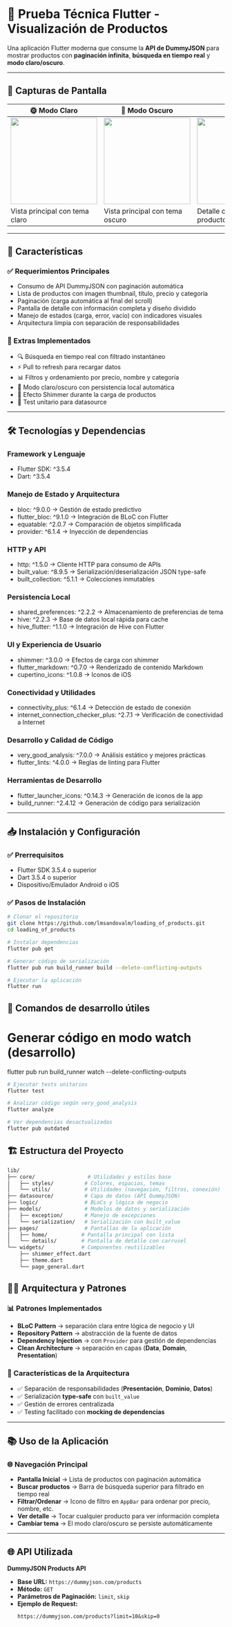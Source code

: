 # 📱 Prueba Técnica Flutter - Visualización de Productos

Una aplicación Flutter moderna que consume la **API de DummyJSON** para mostrar productos con **paginación infinita**, **búsqueda en tiempo real** y **modo claro/oscuro**.

---

## 📸 Capturas de Pantalla

| 🌞 Modo Claro | 🌙 Modo Oscuro | 📱 Detalle |
|---------------|----------------|------------|
| <img src="assets/images/screenshots/modo_claro.png" width="200"> | <img src="assets/images/screenshots/modo_oscuro.png" width="200"> | <img src="assets/images/screenshots/detalle.png" width="200"> |
| Vista principal con tema claro | Vista principal con tema oscuro | Detalle completo del producto |

---

## 🚀 Características

### ✅ Requerimientos Principales
- Consumo de API DummyJSON con paginación automática  
- Lista de productos con imagen thumbnail, título, precio y categoría  
- Paginación (carga automática al final del scroll)  
- Pantalla de detalle con información completa y diseño dividido  
- Manejo de estados (carga, error, vacío) con indicadores visuales  
- Arquitectura limpia con separación de responsabilidades  

### 🌟 Extras Implementados
- 🔍 Búsqueda en tiempo real con filtrado instantáneo  
- ⚡ Pull to refresh para recargar datos  
- 📊 Filtros y ordenamiento por precio, nombre y categoría  
- 🌙 Modo claro/oscuro con persistencia local automática  
- 💫 Efecto Shimmer durante la carga de productos  
- 🧪 Test unitario para datasource  

---

## 🛠️ Tecnologías y Dependencias

### Framework y Lenguaje
- Flutter SDK: ^3.5.4  
- Dart: ^3.5.4  

### Manejo de Estado y Arquitectura
- bloc: ^9.0.0 → Gestión de estado predictivo  
- flutter_bloc: ^9.1.0 → Integración de BLoC con Flutter  
- equatable: ^2.0.7 → Comparación de objetos simplificada  
- provider: ^6.1.4 → Inyección de dependencias  

### HTTP y API
- http: ^1.5.0 → Cliente HTTP para consumo de APIs  
- built_value: ^8.9.5 → Serialización/deserialización JSON type-safe  
- built_collection: ^5.1.1 → Colecciones inmutables  

### Persistencia Local
- shared_preferences: ^2.2.2 → Almacenamiento de preferencias de tema  
- hive: ^2.2.3 → Base de datos local rápida para cache  
- hive_flutter: ^1.1.0 → Integración de Hive con Flutter  

### UI y Experiencia de Usuario
- shimmer: ^3.0.0 → Efectos de carga con shimmer  
- flutter_markdown: ^0.7.0 → Renderizado de contenido Markdown  
- cupertino_icons: ^1.0.8 → Iconos de iOS  

### Conectividad y Utilidades
- connectivity_plus: ^6.1.4 → Detección de estado de conexión  
- internet_connection_checker_plus: ^2.7.1 → Verificación de conectividad a Internet  

### Desarrollo y Calidad de Código
- very_good_analysis: ^7.0.0 → Análisis estático y mejores prácticas  
- flutter_lints: ^4.0.0 → Reglas de linting para Flutter  

### Herramientas de Desarrollo
- flutter_launcher_icons: ^0.14.3 → Generación de iconos de la app  
- build_runner: ^2.4.12 → Generación de código para serialización  

---

## 📥 Instalación y Configuración

### ✅ Prerrequisitos
- Flutter SDK 3.5.4 o superior  
- Dart 3.5.4 o superior  
- Dispositivo/Emulador Android o iOS  

### ✅ Pasos de Instalación
```bash
# Clonar el repositorio
git clone https://github.com/lmsandovalm/loading_of_products.git
cd loading_of_products

# Instalar dependencias
flutter pub get

# Generar código de serialización
flutter pub run build_runner build --delete-conflicting-outputs

# Ejecutar la aplicación
flutter run 
```

## 🌟 Comandos de desarrollo útiles

# Generar código en modo watch (desarrollo)
flutter pub run build_runner watch --delete-conflicting-outputs
```bash
# Ejecutar tests unitarios
flutter test

# Analizar código según very_good_analysis
flutter analyze

# Ver dependencias desactualizadas
flutter pub outdated
```

## 🏗️ Estructura del Proyecto
```bash
lib/
├── core/                 # Utilidades y estilos base
│   ├── styles/          # Colores, espacios, temas
│   └── utils/           # Utilidades (navegación, filtros, conexión)
├── datasource/          # Capa de datos (API DummyJSON)
├── logic/               # BLoCs y lógica de negocio
├── models/              # Modelos de datos y serialización
│   ├── exception/       # Manejo de excepciones
│   └── serialization/   # Serialización con built_value
├── pages/               # Pantallas de la aplicación
│   ├── home/           # Pantalla principal con lista
│   └── details/        # Pantalla de detalle con carrusel
└── widgets/            # Componentes reutilizables
    ├── shimmer_effect.dart
    ├── theme.dart
    └── page_general.dart
```

## 👨‍💻 Arquitectura y Patrones

### 📊 Patrones Implementados
- **BLoC Pattern** → separación clara entre lógica de negocio y UI  
- **Repository Pattern** → abstracción de la fuente de datos  
- **Dependency Injection** → con `Provider` para gestión de dependencias  
- **Clean Architecture** → separación en capas (**Data**, **Domain**, **Presentation**)  

### 📄 Características de la Arquitectura
- ✅ Separación de responsabilidades (**Presentación**, **Dominio**, **Datos**)  
- ✅ Serialización **type-safe** con `built_value`  
- ✅ Gestión de errores centralizada  
- ✅ Testing facilitado con **mocking de dependencias**  

---

## 📚 Uso de la Aplicación

### 🌐 Navegación Principal
- **Pantalla Inicial** → Lista de productos con paginación automática  
- **Buscar productos** → Barra de búsqueda superior para filtrado en tiempo real  
- **Filtrar/Ordenar** → Icono de filtro en `AppBar` para ordenar por precio, nombre, etc.  
- **Ver detalle** → Tocar cualquier producto para ver información completa  
- **Cambiar tema** → El modo claro/oscuro se persiste automáticamente  

---

## 🌐 API Utilizada

**DummyJSON Products API**  
- **Base URL:** `https://dummyjson.com/products`  
- **Método:** `GET`  
- **Parámetros de Paginación:** `limit`, `skip`  
- **Ejemplo de Request:**  
  ```http
  https://dummyjson.com/products?limit=10&skip=0


